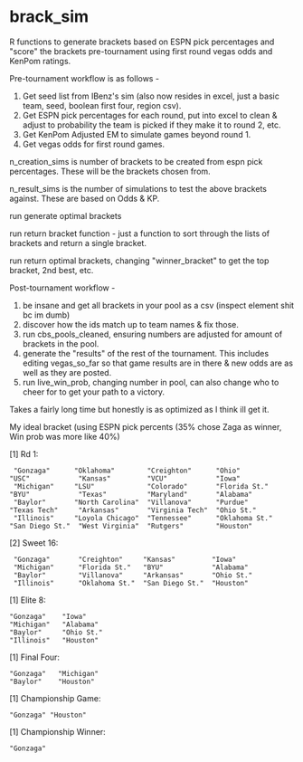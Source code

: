# brack_sim

R functions to generate brackets based on ESPN pick percentages and "score" the brackets pre-tournament using first round vegas odds and KenPom ratings.

Pre-tournament workflow is as follows - 

1) Get seed list from IBenz's sim (also now resides in excel, just a basic team, seed, boolean first four, region csv). 
2) Get ESPN pick percentages for each round, put into excel to clean & adjust to probability the team is picked if they make it to round 2, etc. 
3) Get KenPom Adjusted EM to simulate games beyond round 1.
4) Get vegas odds for first round games.


n_creation_sims is number of brackets to be created from espn pick percentages. These will be the brackets chosen from.

n_result_sims is the number of simulations to test the above brackets against. These are based on Odds & KP.

run generate optimal brackets

run return bracket function - just a function to sort through the lists of brackets and return a single bracket.

run return optimal brackets, changing "winner_bracket" to get the top bracket, 2nd best, etc.


Post-tournament workflow - 

1) be insane and get all brackets in your pool as a csv (inspect element shit bc im dumb)
2) discover how the ids match up to team names & fix those. 
3) run cbs_pools_cleaned, ensuring numbers are adjusted for amount of brackets in the pool.
4) generate the "results" of the rest of the tournament. This includes editing vegas_so_far so that game results are in there & new odds are as well as they are posted.
5) run live_win_prob, changing number in pool, can also change who to cheer for to get your path to a victory.



Takes a fairly long time but honestly is as optimized as I think ill get it. 

My ideal bracket (using ESPN pick percents (35% chose Zaga as winner, Win prob was more like 40%)

 [1] Rd 1: 
 
     "Gonzaga"      "Oklahoma"        "Creighton"      "Ohio"           "USC"            "Kansas"         "VCU"            "Iowa"  
     "Michigan"     "LSU"             "Colorado"       "Florida St."    "BYU"            "Texas"          "Maryland"       "Alabama"    
     "Baylor"       "North Carolina"  "Villanova"      "Purdue"         "Texas Tech"     "Arkansas"       "Virginia Tech"  "Ohio St."    
     "Illinois"     "Loyola Chicago"  "Tennessee"      "Oklahoma St."   "San Diego St."  "West Virginia"  "Rutgers"        "Houston"      
 [2] Sweet 16: 
 
     "Gonzaga"       "Creighton"     "Kansas"         "Iowa"     
     "Michigan"      "Florida St."   "BYU"            "Alabama" 
     "Baylor"        "Villanova"     "Arkansas"       "Ohio St."     
     "Illinois"      "Oklahoma St."  "San Diego St."  "Houston"      

[1] Elite 8: 

    "Gonzaga"    "Iowa"   
    "Michigan"   "Alabama" 
    "Baylor"     "Ohio St." 
    "Illinois"   "Houston" 

[1] Final Four: 

    "Gonzaga"   "Michigan"
    "Baylor"    "Houston"  

[1] Championship Game: 

    "Gonzaga" "Houston" 

[1] Championship Winner: 

    "Gonzaga" 


